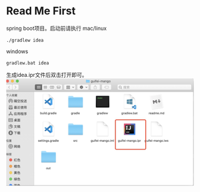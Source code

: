 # Read Me First
spring boot项目。启动前请执行
mac/linux
```
./gradlew idea
```
windows
```
gradlew.bat idea
```
生成idea.ipr文件后双击打开即可。
![图](idea.jpg)

